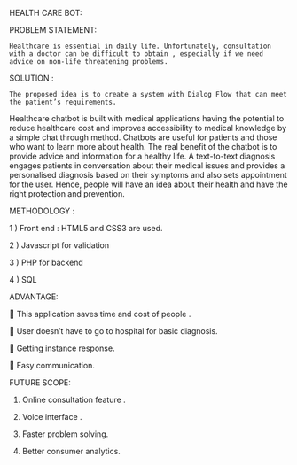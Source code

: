 



HEALTH CARE BOT:



PROBLEM STATEMENT:

	Healthcare is essential in daily life. Unfortunately, consultation with a doctor can be difficult to obtain , especially if we need advice on non-life threatening problems.



SOLUTION  :

	The proposed idea is to create a system with Dialog Flow that can meet the patient’s requirements.

Healthcare chatbot is built with medical applications having the potential to reduce healthcare cost and improves accessibility to medical knowledge by a simple chat through method. Chatbots are useful for patients and those who want to learn more about health. The real benefit of the chatbot is to provide advice and information for a healthy life. A text-to-text diagnosis engages patients in conversation about their medical issues and provides a personalised diagnosis based on their symptoms and also sets appointment for the user. Hence, people will have an idea about their health and have the right protection and prevention.



METHODOLOGY :

	

1 ) Front end : HTML5 and CSS3 are used.

2 ) Javascript for validation

3 ) PHP for backend

4 ) SQL 



ADVANTAGE:

	This  application saves time and cost of people .

	User doesn’t have to go to hospital for basic diagnosis.

	Getting instance response.

	Easy communication.



FUTURE SCOPE:

1.	Online consultation feature .

2.	Voice interface .

3.	Faster problem solving.

4.	Better consumer analytics.
